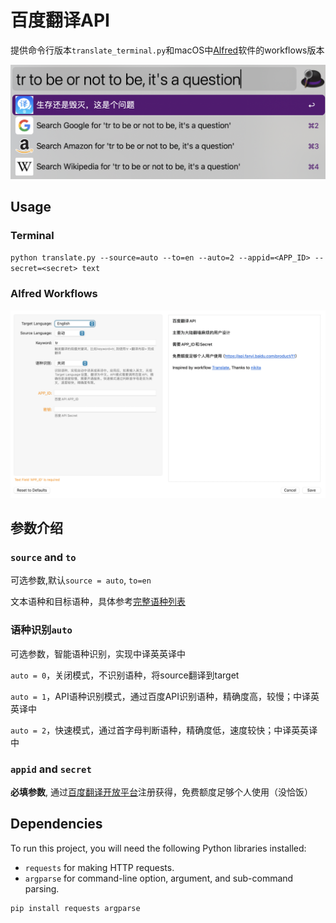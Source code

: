 # 百度翻译API

提供命令行版本`translate_terminal.py`和macOS中[Alfred](https://www.alfredapp.com/)软件的workflows版本

![alfred](screenshot.png)

## Usage

### Terminal

`python translate.py --source=auto --to=en --auto=2 --appid=<APP_ID> --secret=<secret> text`

### Alfred Workflows

![alfred config](alfred.png)

## 参数介绍

### `source` and `to`

可选参数,默认`source = auto`, `to=en`

文本语种和目标语种，具体参考[完整语种列表](https://api.fanyi.baidu.com/product/113)

### 语种识别`auto`

可选参数，智能语种识别，实现中译英英译中

`auto = 0`，关闭模式，不识别语种，将source翻译到target

`auto = 1`，API语种识别模式，通过百度API识别语种，精确度高，较慢；中译英英译中

`auto = 2`，快速模式，通过首字母判断语种，精确度低，速度较快；中译英英译中

### `appid` and `secret`

**必填参数**, 通过[百度翻译开放平台](https://api.fanyi.baidu.com/)注册获得，免费额度足够个人使用（没恰饭）

## Dependencies

To run this project, you will need the following Python libraries installed:  
  
- `requests` for making HTTP requests.  
- `argparse` for command-line option, argument, and sub-command parsing.  
  
```bash  
pip install requests argparse
